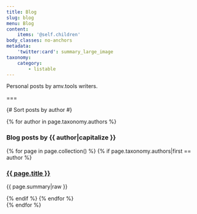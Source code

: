 ```yaml
---
title: Blog
slug: blog
menu: Blog
content:
    items: '@self.children'
body_classes: no-anchors
metadata:
    'twitter:card': summary_large_image
taxonomy:
    category:
        - listable
---
```


Personal posts by amv.tools writers.

===

{# Sort posts by author #}

{% for author in page.taxonomy.authors %}
<h3>Blog posts by {{ author|capitalize }}</h3>
<div class="list">
	{% for page in page.collection() %}
        {% if page.taxonomy.authors|first == author %}
            <h3><a href="{{ page.url }}">{{ page.title }}</a></h3>
            <p>{{ page.summary|raw }}</p>
        {% endif %}
	{% endfor %}
</div>
{% endfor %}